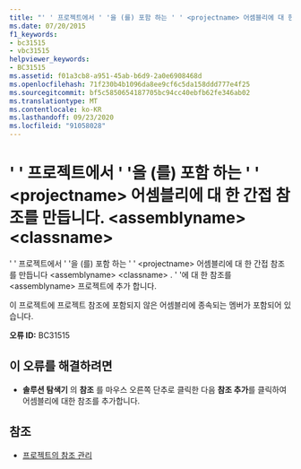 ```yaml
---
title: "' ' 프로젝트에서 ' '을 (를) 포함 하는 ' ' <projectname> 어셈블리에 대 한 간접 참조를 만듭니다. <assemblyname> <classname>"
ms.date: 07/20/2015
f1_keywords:
- bc31515
- vbc31515
helpviewer_keywords:
- BC31515
ms.assetid: f01a3cb8-a951-45ab-b6d9-2a0e6908468d
ms.openlocfilehash: 71f230b4b1096da8ee9cf6c5da158ddd777e4f25
ms.sourcegitcommit: bf5c5850654187705bc94cc40ebfb62fe346ab02
ms.translationtype: MT
ms.contentlocale: ko-KR
ms.lasthandoff: 09/23/2020
ms.locfileid: "91058028"
---
```

# <a name="project-projectname-makes-an-indirect-reference-to-assembly-assemblyname-which-contains-classname"></a>' ' 프로젝트에서 ' '을 (를) 포함 하는 ' ' \<projectname> 어셈블리에 대 한 간접 참조를 만듭니다. \<assemblyname> \<classname>

' ' 프로젝트에서 ' '을 (를) 포함 하는 ' ' \<projectname> 어셈블리에 대 한 간접 참조를 만듭니다 \<assemblyname> \<classname> . ' '에 대 한 참조를 \<assemblyname> 프로젝트에 추가 합니다.  
  
 이 프로젝트에 프로젝트 참조에 포함되지 않은 어셈블리에 종속되는 멤버가 포함되어 있습니다.  
  
 **오류 ID:** BC31515  
  
## <a name="to-correct-this-error"></a>이 오류를 해결하려면  
  
- **솔루션 탐색기** 의 **참조** 를 마우스 오른쪽 단추로 클릭한 다음 **참조 추가**를 클릭하여 어셈블리에 대한 참조를 추가합니다.  
  
## <a name="see-also"></a>참조

- [프로젝트의 참조 관리](/visualstudio/ide/managing-references-in-a-project)
